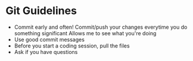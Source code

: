 # Git Guidelines

* Commit early and often! 
   Commit/push your changes everytime you do something significant
   Allows me to see what you're doing
* Use good commit messages
* Before you start a coding session, pull the files
* Ask if you have questions
